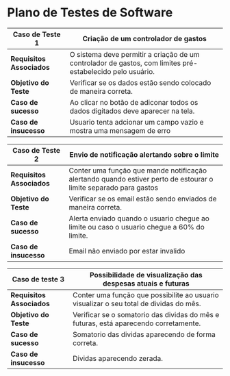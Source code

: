 # Plano de Testes de Software
| **Caso de Teste 1**  |   Criação de um controlador de gastos |
| ------------------- | ------------------- |
| **Requisitos Associados** |  O sistema deve permitir a criação de um controlador de gastos, com limites pré-estabelecido pelo usuário.   |
| **Objetivo do Teste**  | Verificar se os dados estão sendo colocado de maneira correta.  |
| **Caso de sucesso**  | Ao clicar no botão de adiconar todos os dados digitados deve aparecer na tela. |
| **Caso de insucesso**| Usuario tenta adcionar um campo vazio e mostra uma mensagem de erro|

| **Caso de Teste 2**  | Envio de notificação alertando sobre o limite   |
| ------------------- | ------------------- |
| **Requisitos Associados** |  Conter uma função que mande notificação alertando quando estiver perto de estourar o limite separado para gastos  |
| **Objetivo do Teste**  | Verificar se os email estão sendo enviados de maneira correta.  |
| **Caso de sucesso**  | Alerta enviado quando o usuario chegue ao limite ou caso o usuario chegue a 60% do limite. |
| **Caso de insucesso**| Email não enviado por estar invalido|

|**Caso de teste 3**| Possibilidade de visualização das despesas atuais e futuras|
| ------------------- | ------------------- |
|**Requisitos Associados**| Conter uma função que possibilite ao usuario visualizar o seu total de dividas do mês. |
|**Objetivo do Teste**| Verificar se o somatorio das dividas do mês e futuras, está aparecendo corretamente. |
|**Caso de sucesso**| Somatorio das dividas aparecendo de forma correta. |
|**Caso de insucesso**| Dividas aparecendo zerada. | 